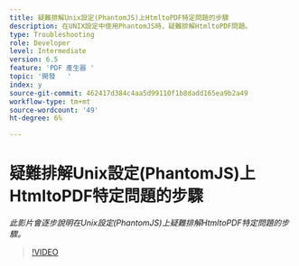 ```yaml
---
title: 疑難排解Unix設定(PhantomJS)上HtmltoPDF特定問題的步驟
description: 在UNIX設定中使用PhantomJS時，疑難排解HtmltoPDF問題。
type: Troubleshooting
role: Developer
level: Intermediate
version: 6.5
feature: 'PDF 產生器 '
topic: '開發   '
index: y
source-git-commit: 462417d384c4aa5d99110f1b8dadd165ea9b2a49
workflow-type: tm+mt
source-wordcount: '49'
ht-degree: 6%

---
```




# 疑難排解Unix設定(PhantomJS)上HtmltoPDF特定問題的步驟

*此影片會逐步說明在Unix設定(PhantomJS)上疑難排解HtmltoPDF特定問題的步驟。*

>[!VIDEO](https://video.tv.adobe.com/v/335546?quality=9&learn=on)

